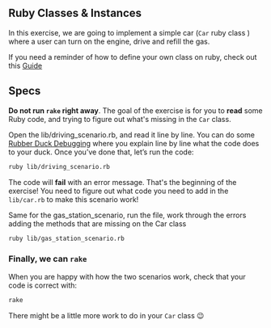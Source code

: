 ## Ruby Classes & Instances

In this exercise, we are going to implement a simple car (`Car` ruby class ) where a user can turn on the engine, drive and refill the gas.

If you need a reminder of how to define your own class on ruby, check out this [Guide](https://www.rubyguides.com/2019/02/ruby-class/)

## Specs
**Do not run `rake` right away**. The goal of the exercise is for you to **read** some Ruby code, and trying to figure out what's missing in the `Car` class.


Open the lib/driving_scenario.rb, and read it line by line. You can do some [Rubber Duck Debugging](https://rubberduckdebugging.com/) where you explain line by line what the code does to your duck. Once you’ve done that, let’s run the code:

```bash
ruby lib/driving_scenario.rb
```
The code will **fail** with an error message. That's the beginning of the exercise! You need to figure out what code you need to add in the `lib/car.rb` to make this scenario work!

Same for the gas_station_scenario, run the file, work through the errors
adding the methods that are missing on the Car class

```bash
ruby lib/gas_station_scenario.rb
```

### Finally, we can `rake`

When you are happy with how the two scenarios work, check that your code is correct with:

```bash
rake
```

There might be a little more work to do in your `Car` class 😉